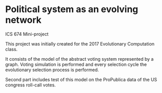 # Political system as an evolving network
ICS 674 Mini-project

This project was initially created for the 2017 Evolutionary Computation class.

It consists of the model of the abstract voting system represented by a graph. Voting simulation is performed and every selection cycle the evolutionary selection process is performed.

Second part includes test of this model on the ProPublica data of the US congress roll-call votes.
